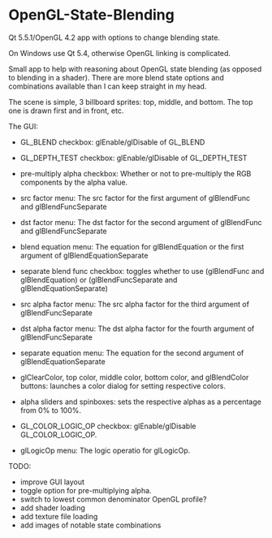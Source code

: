 # OpenGL-State-Blending
Qt 5.5.1/OpenGL 4.2 app with options to change blending state.

On Windows use Qt 5.4, otherwise OpenGL linking is complicated.

Small app to help with reasoning about OpenGL state blending (as opposed to blending in a shader). There are more blend
state options and combinations available than I can keep straight in my head. 

The scene is simple, 3 billboard sprites: top, middle, and bottom. The top one is drawn first and in front, etc.

The GUI:
* GL_BLEND checkbox: glEnable/glDisable of GL_BLEND
* GL_DEPTH_TEST checkbox: glEnable/glDisable of GL_DEPTH_TEST
* pre-multiply alpha checkbox: Whether or not to pre-multiply the RGB components by the alpha value. 
* src factor menu: The src factor for the first argument of glBlendFunc and glBlendFuncSeparate
* dst factor menu: The dst factor for the second argument of glBlendFunc and glBlendFuncSeparate
* blend equation menu: The equation for glBlendEquation or the first argument of glBlendEquationSeparate

* separate blend func checkbox: toggles whether to use (glBlendFunc and glBlendEquation) or (glBlendFuncSeparate and glBlendEquationSeparate)
* src alpha factor menu: The src alpha factor for the third argument of glBlendFuncSeparate
* dst alpha factor menu: The dst alpha factor for the fourth argument of glBlendFuncSeparate
* separate equation menu: The equation for the second argument of glBlendEquationSeparate

* glClearColor, top color, middle color, bottom color, and glBlendColor buttons: launches a color dialog for setting respective colors.

* alpha sliders and spinboxes: sets the respective alphas as a percentage from 0% to 100%.

* GL_COLOR_LOGIC_OP checkbox: glEnable/glDisable GL_COLOR_LOGIC_OP.
* glLogicOp menu: The logic operatio for glLogicOp.

TODO:
- improve GUI layout
- toggle option for pre-multiplying alpha.
- switch to lowest common denominator OpenGL profile?
- add shader loading
- add texture file loading
- add images of notable state combinations

